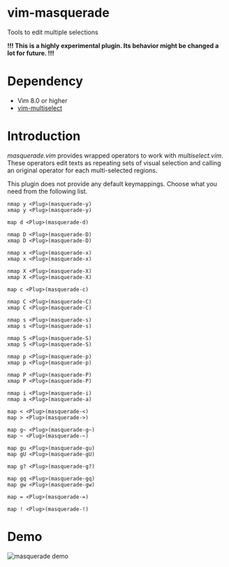 # vim-masquerade

Tools to edit multiple selections

**!!! This is a highly experimental plugin. Its behavior might be changed a lot for future. !!!**

# Dependency

- Vim 8.0 or higher
- [vim-multiselect](https://github.com/machakann/vim-multiselect)

# Introduction
*masquerade.vim* provides wrapped operators to work with *multiselect.vim*. These operators edit texts as repeating sets of visual selection and calling an original operator for each multi-selected regions.

This plugin does not provide any default keymappings. Choose what you need from the following list.

```vim
nmap y <Plug>(masquerade-y)
xmap y <Plug>(masquerade-y)

map d <Plug>(masquerade-d)

nmap D <Plug>(masquerade-D)
xmap D <Plug>(masquerade-D)

nmap x <Plug>(masquerade-x)
xmap x <Plug>(masquerade-x)

nmap X <Plug>(masquerade-X)
xmap X <Plug>(masquerade-X)

map c <Plug>(masquerade-c)

nmap C <Plug>(masquerade-C)
xmap C <Plug>(masquerade-C)

nmap s <Plug>(masquerade-s)
xmap s <Plug>(masquerade-s)

nmap S <Plug>(masquerade-S)
xmap S <Plug>(masquerade-S)

nmap p <Plug>(masquerade-p)
xmap p <Plug>(masquerade-p)

nmap P <Plug>(masquerade-P)
xmap P <Plug>(masquerade-P)

nmap i <Plug>(masquerade-i)
nmap a <Plug>(masquerade-a)

map < <Plug>(masquerade-<)
map > <Plug>(masquerade->)

map g~ <Plug>(masquerade-g~)
map ~ <Plug>(masquerade-~)

map gu <Plug>(masquerade-gu)
map gU <Plug>(masquerade-gU)

map g? <Plug>(masquerade-g?)

map gq <Plug>(masquerade-gq)
map gw <Plug>(masquerade-gw)

map = <Plug>(masquerade-=)

map ! <Plug>(masquerade-!)
```

# Demo

![masquerade demo](https://imgur.com/SZ4624O.gif)
